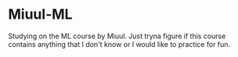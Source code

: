 # Miuul-ML
Studying on the ML course by Miuul. Just tryna figure if this course contains anything that I don't know or I would like to practice for fun.
